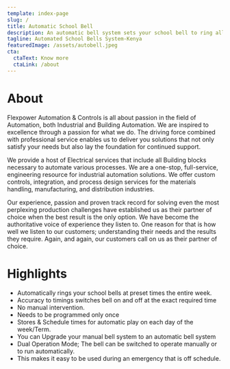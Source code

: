 ```yaml
---
template: index-page
slug: /
title: Automatic School Bell
description: An automatic bell system sets your school bell to ring all day, all week, and term according to your school timetable without the intervention of a timekeeper. Our system uses a simple basic microcontroller that is flexible and can be programmed according to your school timing.
tagline: Automated School Bells System-Kenya
featuredImage: /assets/autobell.jpeg
cta:
  ctaText: Know more
  ctaLink: /about
---
```


# About

Flexpower Automation & Controls is all about passion in the field of Automation, both Industrial and Building Automation. We are inspired to excellence through a passion for what we do. The driving force combined with professional service enables us to deliver you solutions that not only satisfy your needs but also lay the foundation for continued support.

We provide a host of Electrical services that include all Building blocks necessary to automate various processes. We are a one-stop, full-service, engineering resource for industrial automation solutions. We offer custom controls, integration, and process design services for the materials handling, manufacturing, and distribution industries.

Our experience, passion and proven track record for solving even the most perplexing production challenges have established us as their partner of choice when the best result is the only option. We have become the authoritative voice of experience they listen to. One reason for that is how well we listen to our customers; understanding their needs and the results they require. Again, and again, our customers call on us as their partner of choice.

# Highlights

* Automatically rings your school bells at preset times the entire week.
* Accuracy to timings switches bell on and off at the exact required time
* No manual intervention.
* Needs to be programmed only once
* Stores & Schedule times for automatic play on each day of the week/Term.
* You can Upgrade your manual bell system to an automatic bell system
* Dual Operation Mode; The bell can be switched to operate manually or to run automatically.
* This makes it easy to be used during an emergency that is off schedule.